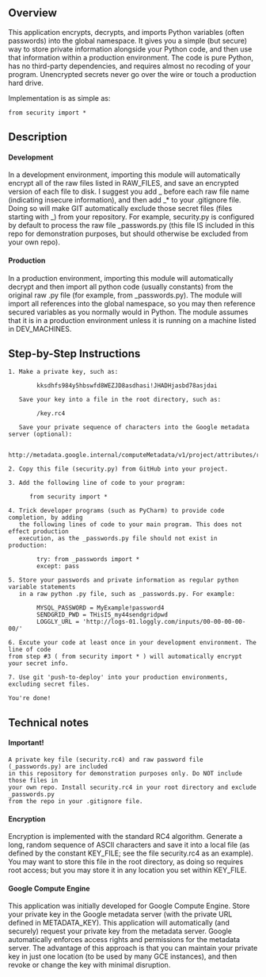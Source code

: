 ## Overview

This application encrypts, decrypts, and imports Python variables (often passwords) into the global namespace. It gives you a simple (but secure) way to store private information alongside your Python code, and then use that information within a production environment. The code is pure Python, has no third-party dependencies, and requires almost no recoding of your program. Unencrypted secrets never go over the wire or touch a production hard drive.

Implementation is as simple as:

    from security import *

## Description

#### Development  

In a development environment, importing this module will automatically encrypt all of the raw files listed in RAW_FILES, and save an encrypted version of each file to disk. I suggest you add _ before each raw file name (indicating insecure information), and then add _* to your .gitignore file. Doing so will make GIT automatically exclude those secret files (files starting with _) from your repository. For example, security.py is configured by default to process the raw file _passwords.py (this file IS included in this repo for demonstration purposes, but should otherwise be excluded from your own repo).
  
#### Production  
  
In a production environment, importing this module will automatically decrypt and then import all python code (usually constants) from the original raw .py file (for example, from _passwords.py). The module will import all references into the global namespace, so you may then reference secured variables as you normally would in Python. The module assumes that it is in a production environment unless it is running on a machine listed in DEV_MACHINES. 

## Step-by-Step Instructions

    1. Make a private key, such as:  
    
            kksdhfs984y5hbswfd8WEZJD8asdhasi!JHADHjasbd78asjdai  
          
       Save your key into a file in the root directory, such as:  
          
            /key.rc4  
          
       Save your private sequence of characters into the Google metadata server (optional):  
       
            http://metadata.google.internal/computeMetadata/v1/project/attributes/rc4  
    
    2. Copy this file (security.py) from GitHub into your project.  

    3. Add the following line of code to your program:  

          from security import *   

    4. Trick developer programs (such as PyCharm) to provide code completion, by adding   
       the following lines of code to your main program. This does not effect production
       execution, as the _passwords.py file should not exist in production:  

            try: from _passwords import *  
            except: pass  

    5. Store your passwords and private information as regular python variable statements  
       in a raw python .py file, such as _passwords.py. For example:  

            MYSQL_PASSWORD = MyExample!password4   
            SENDGRID_PWD = THisIS_my44sendgridpwd   
            LOGGLY_URL = 'http://logs-01.loggly.com/inputs/00-00-00-00-00/'   
        
    6. Excute your code at least once in your development environment. The line of code
    from step #3 ( from security import * ) will automatically encrypt your secret info.  
          
    7. Use git 'push-to-deploy' into your production environments, excluding secret files.
    
    You're done!  
       
## Technical notes 
 
#### Important!
  
    A private key file (security.rc4) and raw password file (_passwords.py) are included 
    in this repository for demonstration purposes only. Do NOT include those files in
    your own repo. Install security.rc4 in your root directory and exclude _passwords.py
    from the repo in your .gitignore file.  
  

#### Encryption
  
Encryption is implemented with the standard RC4 algorithm. Generate a long, random sequence of ASCII characters and save it into a local file (as defined by the constant KEY_FILE; see the file security.rc4 as an example). You may want to store this file in the root directory, as doing so requires root access; but you may store it in any location you set within KEY_FILE. 

#### Google Compute Engine  
  
This application was initially developed for Google Compute Engine. Store your private key in the Google metadata server (with the private URL defined in METADATA_KEY). This application will automatically (and securely) request your private key from the metadata server. Google automatically enforces access rights and permissions for the metadata server. The advantage of this approach is that you can maintain your private key in just one location (to be used by many GCE instances), and then revoke or change the key with minimal disruption. 
  
 
